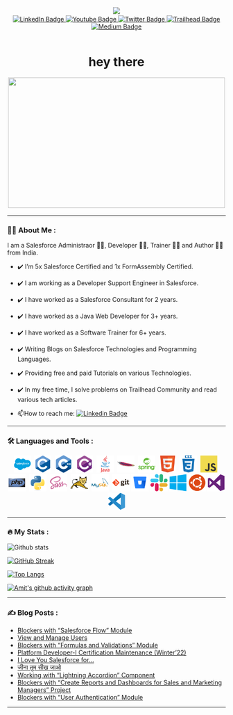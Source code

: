 <div id="header" align="center"> 
  <img src="https://media.giphy.com/media/PgLLtnqHts1woXeKpy/giphy.gif" width="200"/>
  <div id="badges">
    <a href="https://www.linkedin.com/in/amitniitmca/" target="_blank">
      <img src="https://img.shields.io/badge/LinkedIn-blue?style=for-the-badge&logo=linkedin&logoColor=white" alt="LinkedIn Badge"/>
    </a>
    <a href="https://www.youtube.com/c/programmingperception" target="_blank">
      <img src="https://img.shields.io/badge/YouTube-red?style=for-the-badge&logo=youtube&logoColor=white" alt="Youtube Badge"/>
    </a>
    <a href="https://twitter.com/amitniitmca" target="_blank">
      <img src="https://img.shields.io/badge/Twitter-blue?style=for-the-badge&logo=twitter&logoColor=white" alt="Twitter Badge"/>
    </a>
    <a href="https://trailblazer.me/id/amitniitmca" target="_blank">
      <img src="https://img.shields.io/badge/Trailhead-cyan?style=for-the-badge&logo=Trailhead" alt="Trailhead Badge"/>
    </a>
    <a href="https://medium.com/@amitpropertutorials" target="_blank">
      <img src="https://img.shields.io/badge/Medium-white?style=for-the-badge&logo=medium&logoColor=black" alt="Medium Badge"/>
    </a>
    <br />
    <img src="https://komarev.com/ghpvc/?username=amitniitmca&style=flat-square&color=blue" alt=""/>
  </div>
  <h1>
    hey there
  </h1>
</div>
<div align="center">
  <img src="https://media.giphy.com/media/TilmLMmWrRYYHjLfub/giphy.gif" width="500" height="300"/>
</div>

---

### :man_technologist: About Me :

I am a Salesforce Administraor :office_worker:, Developer :technologist:, Trainer :man_teacher: and Author :man_artist: from India.

- :heavy_check_mark: I’m 5x Salesforce Certified and 1x FormAssembly Certified.

- :heavy_check_mark: I am working as a Developer Support Engineer in Salesforce.

- :heavy_check_mark: I have worked as a Salesforce Consultant for 2 years.

- :heavy_check_mark: I have worked as a Java Web Developer for 3+ years.

- :heavy_check_mark: I have worked as a Software Trainer for 6+ years. 

- :heavy_check_mark: Writing Blogs on Salesforce Technologies and Programming Languages.

- :heavy_check_mark: Providing free and paid Tutorials on various Technologies.

- :heavy_check_mark: In my free time, I solve problems on Trailhead Community and read various tech articles.

- :mailbox:How to reach me: [![Linkedin Badge](https://img.shields.io/badge/linkedin-blue?style=flat&logo=Linkedin&logoColor=white)](https://www.linkedin.com/in/amitniitmca/)

---

### :hammer_and_wrench: Languages and Tools :
<div align="center">
  <img src="https://github.com/devicons/devicon/blob/master/icons/salesforce/salesforce-original.svg" title="Salesforce" alt="Salesforce" width="40" height="40"/>&nbsp;
  <img src="https://github.com/devicons/devicon/blob/master/icons/c/c-original.svg" title="C" alt="C" width="40" height="40"/>&nbsp;
  <img src="https://github.com/devicons/devicon/blob/master/icons/cplusplus/cplusplus-original.svg" title="Cplusplus" alt="Cplusplus" width="40" height="40"/>&nbsp;
  <img src="https://github.com/devicons/devicon/blob/master/icons/csharp/csharp-original.svg" title="CSharp" alt="CSharp" width="40" height="40"/>&nbsp;
  <img src="https://github.com/devicons/devicon/blob/master/icons/java/java-original-wordmark.svg" title="Java" alt="Java" width="40" height="40"/>&nbsp;
  <img src="https://github.com/devicons/devicon/blob/master/icons/apache/apache-original.svg" title="Apache" alt="Apache" width="40" height="40"/>&nbsp;
  <img src="https://github.com/devicons/devicon/blob/master/icons/spring/spring-original-wordmark.svg" title="Spring" alt="Spring" width="40" height="40"/>&nbsp;
  <img src="https://github.com/devicons/devicon/blob/master/icons/html5/html5-original.svg" title="HTML5" alt="HTML" width="40" height="40"/>&nbsp;
  <img src="https://github.com/devicons/devicon/blob/master/icons/css3/css3-plain-wordmark.svg"  title="CSS3" alt="CSS" width="40" height="40"/>&nbsp;
  <img src="https://github.com/devicons/devicon/blob/master/icons/javascript/javascript-original.svg" title="JavaScript" alt="JavaScript" width="40" height="40"/>&nbsp;
  <img src="https://github.com/devicons/devicon/blob/master/icons/php/php-original.svg" title="PHP" alt="PHP" width="40" height="40"/>&nbsp;
  <img src="https://github.com/devicons/devicon/blob/master/icons/python/python-original.svg" title="Python" alt="Python" width="40" height="40"/>&nbsp;
  <img src="https://github.com/devicons/devicon/blob/master/icons/sass/sass-original.svg" title="SaaS" alt="SaaS" width="40" height="40"/>&nbsp;
  <img src="https://github.com/devicons/devicon/blob/master/icons/tomcat/tomcat-original.svg" title="Tomcat" alt="Tomcat" width="40" height="40"/>&nbsp;
  <img src="https://github.com/devicons/devicon/blob/master/icons/mysql/mysql-original-wordmark.svg" title="MySQL"  alt="MySQL" width="40" height="40"/>&nbsp;
  <img src="https://github.com/devicons/devicon/blob/master/icons/git/git-original-wordmark.svg" title="Git" alt="Git" width="40" height="40"/>
  <img src="https://github.com/devicons/devicon/blob/master/icons/bitbucket/bitbucket-original.svg" title="BitBucket" alt="BitBucket" width="40" height="40"/>
  <img src="https://github.com/devicons/devicon/blob/master/icons/slack/slack-original.svg" title="Slack" alt="Slack" width="40" height="40"/>
  <img src="https://github.com/devicons/devicon/blob/master/icons/windows8/windows8-original.svg" title="Windows" alt="Windows" width="40" height="40"/>
  <img src="https://github.com/devicons/devicon/blob/master/icons/ubuntu/ubuntu-plain.svg" title="Ubuntu" alt="Ubuntu" width="40" height="40"/>	
  <img src="https://github.com/devicons/devicon/blob/master/icons/visualstudio/visualstudio-plain.svg" title="VSStudio"	alt="VSStudio" width="40" height="40"/>
  <img src="https://github.com/devicons/devicon/blob/master/icons/vscode/vscode-original.svg" title="VSCODE" alt="VSCODE" width="40" height="40"/>
</div>

---

### :fire: My Stats :

![Github stats](https://github-readme-stats.vercel.app/api?username=amitniitmca&theme=vision-friendly-dark) 

[![GitHub Streak](http://github-readme-streak-stats.herokuapp.com?user=amitniitmca&theme=dark&background=000000)](https://git.io/streak-stats)

[![Top Langs](https://github-readme-stats.vercel.app/api/top-langs/?username=amitniitmca&layout=compact&theme=vision-friendly-dark)](https://github.com/amitniitmca/github-readme-stats)

[![Amit's github activity graph](https://activity-graph.herokuapp.com/graph?username=amitniitmca&theme=react-dark)](https://github.com/amitniitmca/github-readme-activity-graph)

---

### :writing_hand: Blog Posts :

<!-- BLOG-POST-LIST:START -->
- [Blockers with “Salesforce Flow” Module](https://amitpropertutorials.medium.com/blockers-with-salesforce-flow-module-32ded1213437?source=rss-b88a5d7aa954------2)
- [View and Manage Users](https://amitpropertutorials.medium.com/view-and-manage-users-a5a7b7e1d416?source=rss-b88a5d7aa954------2)
- [Blockers with “Formulas and Validations” Module](https://amitpropertutorials.medium.com/blockers-with-formulas-and-validations-module-c3c866e420ef?source=rss-b88a5d7aa954------2)
- [Platform Developer-I Certification Maintenance &lpar;Winter’22&rpar;](https://amitpropertutorials.medium.com/platform-developer-i-certification-maintenance-winter22-bea88938600f?source=rss-b88a5d7aa954------2)
- [I Love You Salesforce for…](https://amitpropertutorials.medium.com/i-love-you-salesforce-for-71a1bf572824?source=rss-b88a5d7aa954------2)
- [जीना तुम सीख जाओ](https://amitpropertutorials.medium.com/%E0%A4%9C%E0%A5%80%E0%A4%A8%E0%A4%BE-%E0%A4%A4%E0%A5%81%E0%A4%AE-%E0%A4%B8%E0%A5%80%E0%A4%96-%E0%A4%9C%E0%A4%BE%E0%A4%93-10a9b8023636?source=rss-b88a5d7aa954------2)
- [Working with “Lightning Accordion” Component](https://amitpropertutorials.medium.com/working-with-lightning-accordion-component-c456ef813c77?source=rss-b88a5d7aa954------2)
- [Blockers with “Create Reports and Dashboards for Sales and Marketing Managers” Project](https://amitpropertutorials.medium.com/blockers-with-create-reports-and-dashboards-for-sales-and-marketing-managers-project-68a92ff35c29?source=rss-b88a5d7aa954------2)
- [Blockers with “User Authentication” Module](https://amitpropertutorials.medium.com/blockers-with-user-authentication-module-1c4445dfdfdb?source=rss-b88a5d7aa954------2)
<!-- BLOG-POST-LIST:END -->

---

